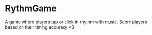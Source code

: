 # RythmGame
A game where players tap or click in rhythm with music. Score players based on their timing accuracy &lt;3 
